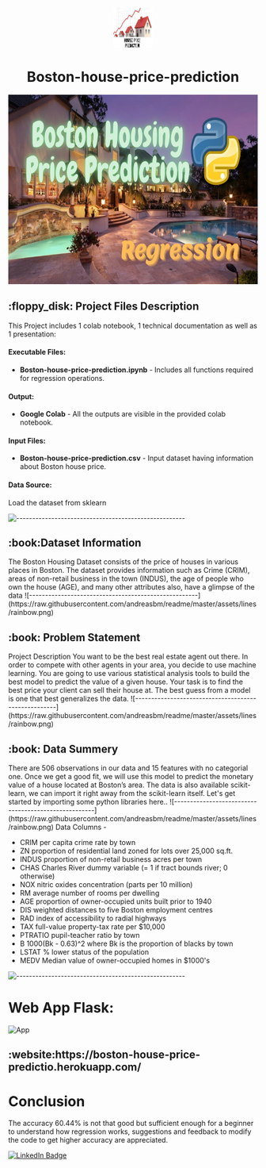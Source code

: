 <p align="center"> 
  <img src="images/2.jpg" alt="images/2.jpg" width="80px" height="80px">
</p>
<h1 align="center"> Boston-house-price-prediction </h1>
<p align="center"> 
<img src="images/all.jpg" alt="images/all.jpg" height="382px">
</p>
<h2> :floppy_disk: Project Files Description</h2>

<p>This Project includes 1 colab notebook, 1 technical documentation as well as 1 presentation:</p>
<h4>Executable Files:</h4>
<ul>
  <li><b>Boston-house-price-prediction.ipynb</b> - Includes all functions required for regression operations.</li>
</ul>

<h4>Output:</h4>
<ul>
  <li><b>Google Colab</b> - All the outputs are visible in the provided colab notebook.
</ul>
<h4>Input Files:</h4>
<ul>
  <li><b>Boston-house-price-prediction.csv</b> - Input dataset having information about Boston house price.</li>
</ul>
<h4>Data Source:</h4>
Load the dataset from sklearn 

![-----------------------------------------------------](https://raw.githubusercontent.com/andreasbm/readme/master/assets/lines/rainbow.png)

<h2> :book:Dataset Information</h2>
The Boston Housing Dataset consists of the price of houses in various places in Boston. The dataset provides information such as Crime (CRIM), areas of non-retail business in the town (INDUS), the age of people who own the house (AGE), and many other attributes also, have a glimpse of the data
![-----------------------------------------------------](https://raw.githubusercontent.com/andreasbm/readme/master/assets/lines/rainbow.png)
<h2> :book: Problem Statement</h2>
Project Description You want to be the best real estate agent out there. In order to compete with other agents in your area, you decide to use machine learning. You are going to use various statistical analysis tools to build the best model to predict the value of a given house. Your task is to find the best price your client can sell their house at. The best guess from a model is one that best generalizes the data.
![-----------------------------------------------------](https://raw.githubusercontent.com/andreasbm/readme/master/assets/lines/rainbow.png)
<h2> :book: Data Summery</h2>
There are 506 observations in our data and 15 features with no categorial one. Once we get a good fit, we will use this model to predict the monetary value of a house located at Boston’s area. The data is also available scikit-learn, we can import it right away from the scikit-learn itself. Let's get started by importing some python libraries here..
![-----------------------------------------------------](https://raw.githubusercontent.com/andreasbm/readme/master/assets/lines/rainbow.png)
Data Columns -

- CRIM     per capita crime rate by town
- ZN       proportion of residential land zoned for lots over 25,000 sq.ft.
- INDUS    proportion of non-retail business acres per town
- CHAS     Charles River dummy variable (= 1 if tract bounds river; 0 otherwise)
- NOX      nitric oxides concentration (parts per 10 million)
- RM       average number of rooms per dwelling
- AGE      proportion of owner-occupied units built prior to 1940
- DIS      weighted distances to five Boston employment centres
- RAD      index of accessibility to radial highways
- TAX      full-value property-tax rate per $10,000
- PTRATIO  pupil-teacher ratio by town
- B        1000(Bk - 0.63)^2 where Bk is the proportion of blacks by town
- LSTAT    % lower status of the population
- MEDV     Median value of owner-occupied homes in $1000's

![-----------------------------------------------------](https://raw.githubusercontent.com/andreasbm/readme/master/assets/lines/rainbow.png)

# Web App Flask:
![App](https://github.com/sushant8525/Boston-house-price-prediction/blob/main/images/1.png)
<h2>:website:https://boston-house-price-predictio.herokuapp.com/

# Conclusion
The accuracy 60.44% is not that good but sufficient enough for a beginner to understand how regression works, suggestions and feedback to modify the code to get higher accuracy are appreciated.


[![LinkedIn Badge](https://img.shields.io/badge/LinkedIn-0077B5?style=for-the-badge&logo=linkedin&logoColor=white)](https://www.linkedin.com/in/sushant-jagtap-b93a771a/)


